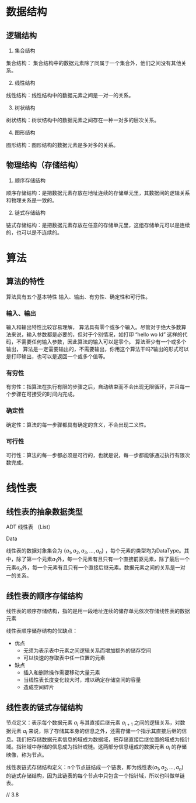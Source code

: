 # 数据结构

## 逻辑结构

1. 集合结构

集合结构： 集合结构中的数据元素除了同属于一个集合外，他们之间没有其他关系。

2. 线性结构

线性结构：线性结构中的数据元素之间是一对一的关系。

3. 树状结构

树状结构：树状结构中的数据元素之间存在一种一对多的层次关系。

4. 图形结构

图形结构：图形结构的数据元素是多对多的关系。



## 物理结构（存储结构）

1. 顺序存储结构

顺序存储结构：是把数据元素存放在地址连续的存储单元里，其数据间的逻辑关系和物理关系是一致的。

2. 链式存储结构

链式存储结构：是把数据元素存放在任意的存储单元里，这组存储单元可以是连续的，也可以是不连续的。



# 算法

## 算法的特性

算法具有五个基本特性 输入、输出、有穷性、确定性和可行性。

### 输入、输出

输入和输出特性比较容易理解， 算法具有零个或多个输入。尽管对于绝大多数算 法来说，输入参数都是必要的，但对于个别情况，如打印 “hello wo ld” 这样的代码，不需要任何输入参数，因此算法的输入可以是零个。 算法至少有一个或多个输出， 算法是一定需要输出的，不需要输出，你用这个算法干吗?输出的形式可以是打印输出，也可以是返回一个或多个值等。

### 有穷性

有穷性：指算法在执行有限的步骤之后，自动结束而不会出现无限循环，并且每一个步骤在可接受的时间内完成。

### 确定性

确定性：算法的每一步骤都具有确定的含义，不会出现二义性。

### 可行性

可行性：算法的每一步都必须是可行的，也就是说，每一步都能够通过执行有限次数完成。



# 线性表

## 线性表的抽象数据类型

ADT  线性表 （List）

Data

线性表的数据对象集合为  {${a_1,a_2,a_3,...,a_n}$} ，每个元素的类型均为DataType。其中，除了第一个元素$a_1$外，每一个元素有且只有一个直接前驱元素，除了最后一个元素$a_n$外，每一个元素有且只有一个直接后继元素。数据元素之间的关系是一对一的关系。



## 线性表的顺序存储结构

线性表的顺序存储结构，指的是用一段地址连续的储存单元依次存储线性表的数据元素

线性表顺序储存结构的优缺点：

* 优点
  * 无须为表示表中元素之间逻辑关系而增加额外的储存空间
  * 可以快速的存取表中任一位置的元素
* 缺点
  * 插入和删除操作需要移动大量元素
  * 当线性表长度变化较大时，难以确定存储空间的容量
  * 造成空间碎片

## 线性表的链式存储结构

节点定义：表示每个数据元素 ${a_i}$ 与其直接后继元素 ${a_{i+1}}$ 之间的逻辑关系，对数据元素 ${a_i}$ 来说，除了存储其本身的信息之外，还需存储一个指示其直接后继的信息。我们把存储数据元素信息的域成为数据域，把存储直接后继位置的域成为指针域。指针域中存储的信息成为指针或链。这两部分信息组成的数据元素 ${a_i}$ 的存储映像，称为节点。

线性表链式存储结构定义：n个节点链结成一个链表，即为线性表(${a_1,a_2,...,a_n}$) 的链式存储结构，因为此链表的每个节点中只包含一个指针域，所以也叫做单链表。





// 3.8







